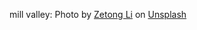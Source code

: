 mill valley:
Photo by <a href="https://unsplash.com/@zetong?utm_source=unsplash&utm_medium=referral&utm_content=creditCopyText">Zetong Li</a> on <a href="https://unsplash.com/?utm_source=unsplash&utm_medium=referral&utm_content=creditCopyText">Unsplash</a>
  